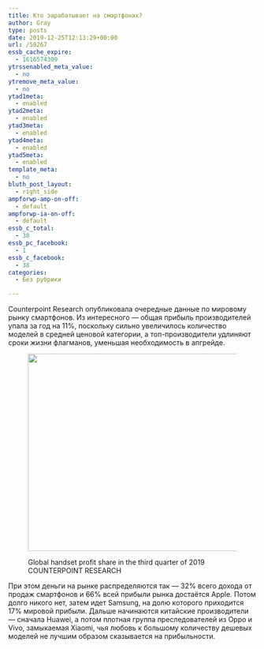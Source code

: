 ```yaml
---
title: Кто зарабатывает на смартфонах?
author: Gray
type: posts
date: 2019-12-25T12:13:29+00:00
url: /58267
essb_cache_expire:
  - 1616574309
ytrssenabled_meta_value:
  - no
ytremove_meta_value:
  - no
ytad1meta:
  - enabled
ytad2meta:
  - enabled
ytad3meta:
  - enabled
ytad4meta:
  - enabled
ytad5meta:
  - enabled
template_meta:
  - no
bluth_post_layout:
  - right_side
ampforwp-amp-on-off:
  - default
ampforwp-ia-on-off:
  - default
essb_c_total:
  - 38
essb_pc_facebook:
  - 1
essb_c_facebook:
  - 38
categories:
  - Без рубрики

---
```








Counterpoint Research опубликовала очередные данные по мировому рынку смартфонов. Из интересного — общая прибыль производителей упала за год на 11%, поскольку сильно увеличилось количество моделей в средней ценовой категории, а топ-производители удлиняют сроки жизни флагманов, уменьшая необходимость в апгрейде.<figure class="wp-block-image size-large">

<img data-attachment-id="58268" data-permalink="https://blognot.co/58267/960x0" data-orig-file="https://i2.wp.com/blognot.co/wp-content/uploads/2019/12/960x0.jpg?fit=960%2C519&ssl=1" data-orig-size="960,519" data-comments-opened="1" data-image-meta="{&quot;aperture&quot;:&quot;0&quot;,&quot;credit&quot;:&quot;&quot;,&quot;camera&quot;:&quot;&quot;,&quot;caption&quot;:&quot;&quot;,&quot;created_timestamp&quot;:&quot;0&quot;,&quot;copyright&quot;:&quot;&quot;,&quot;focal_length&quot;:&quot;0&quot;,&quot;iso&quot;:&quot;0&quot;,&quot;shutter_speed&quot;:&quot;0&quot;,&quot;title&quot;:&quot;&quot;,&quot;orientation&quot;:&quot;0&quot;}" data-image-title="960&#215;0" data-image-description="" data-medium-file="https://i2.wp.com/blognot.co/wp-content/uploads/2019/12/960x0.jpg?fit=300%2C162&ssl=1" data-large-file="https://i2.wp.com/blognot.co/wp-content/uploads/2019/12/960x0.jpg?fit=740%2C400&ssl=1" width="740" height="400" src="https://i2.wp.com/blognot.co/wp-content/uploads/2019/12/960x0.jpg?resize=740%2C400&#038;ssl=1" alt="" class="wp-image-58268" srcset="https://i2.wp.com/blognot.co/wp-content/uploads/2019/12/960x0.jpg?w=960&ssl=1 960w, https://i2.wp.com/blognot.co/wp-content/uploads/2019/12/960x0.jpg?resize=300%2C162&ssl=1 300w, https://i2.wp.com/blognot.co/wp-content/uploads/2019/12/960x0.jpg?resize=768%2C415&ssl=1 768w, https://i2.wp.com/blognot.co/wp-content/uploads/2019/12/960x0.jpg?resize=700%2C378&ssl=1 700w, https://i2.wp.com/blognot.co/wp-content/uploads/2019/12/960x0.jpg?resize=800%2C433&ssl=1 800w" sizes="(max-width: 740px) 100vw, 740px" data-recalc-dims="1" /> <figcaption>Global handset profit share in the third quarter of 2019  
COUNTERPOINT RESEARCH</figcaption></figure> 

При этом деньги на рынке распределяются так — 32% всего дохода от продаж смартфонов и 66% всей прибыли рынка достаётся Apple. Потом долго никого нет, затем идет Samsung, на долю которого приходится 17% мировой прибыли. Дальше начинаются китайские производители — сначала Huawei, а потом плотная группа преследователей из Oppo и Vivo, замыкаемая Xiaomi, чья любовь к большому количеству дешевых моделей не лучшим образом сказывается на прибыльности.